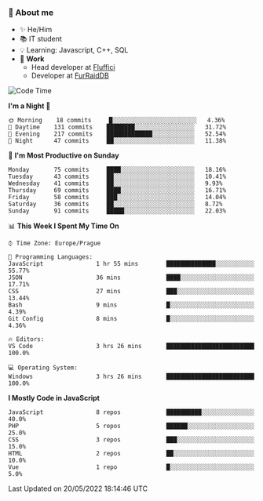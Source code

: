 ### 👋 About me

- ✨ He/Him
- 📚 IT student
- 💡 Learning: Javascript, C++, SQL
- 🔨 **Work**
  - Head developer at [Fluffici](https://fluffici.eu)
  - Developer at [FurRaidDB](https://furraiddb.xyz)

<!--START_SECTION:waka-->
![Code Time](http://img.shields.io/badge/Code%20Time-0%20secs-blue)

**I'm a Night 🦉** 

```text
🌞 Morning    18 commits     █░░░░░░░░░░░░░░░░░░░░░░░░   4.36% 
🌆 Daytime    131 commits    ████████░░░░░░░░░░░░░░░░░   31.72% 
🌃 Evening    217 commits    █████████████░░░░░░░░░░░░   52.54% 
🌙 Night      47 commits     ██░░░░░░░░░░░░░░░░░░░░░░░   11.38%

```
📅 **I'm Most Productive on Sunday** 

```text
Monday       75 commits     ████░░░░░░░░░░░░░░░░░░░░░   18.16% 
Tuesday      43 commits     ██░░░░░░░░░░░░░░░░░░░░░░░   10.41% 
Wednesday    41 commits     ██░░░░░░░░░░░░░░░░░░░░░░░   9.93% 
Thursday     69 commits     ████░░░░░░░░░░░░░░░░░░░░░   16.71% 
Friday       58 commits     ███░░░░░░░░░░░░░░░░░░░░░░   14.04% 
Saturday     36 commits     ██░░░░░░░░░░░░░░░░░░░░░░░   8.72% 
Sunday       91 commits     █████░░░░░░░░░░░░░░░░░░░░   22.03%

```


📊 **This Week I Spent My Time On** 

```text
⌚︎ Time Zone: Europe/Prague

💬 Programming Languages: 
JavaScript               1 hr 55 mins        ██████████████░░░░░░░░░░░   55.77% 
JSON                     36 mins             ████░░░░░░░░░░░░░░░░░░░░░   17.71% 
CSS                      27 mins             ███░░░░░░░░░░░░░░░░░░░░░░   13.44% 
Bash                     9 mins              █░░░░░░░░░░░░░░░░░░░░░░░░   4.39% 
Git Config               8 mins              █░░░░░░░░░░░░░░░░░░░░░░░░   4.36%

🔥 Editors: 
VS Code                  3 hrs 26 mins       █████████████████████████   100.0%

💻 Operating System: 
Windows                  3 hrs 26 mins       █████████████████████████   100.0%

```

**I Mostly Code in JavaScript** 

```text
JavaScript               8 repos             ██████████░░░░░░░░░░░░░░░   40.0% 
PHP                      5 repos             ██████░░░░░░░░░░░░░░░░░░░   25.0% 
CSS                      3 repos             ███░░░░░░░░░░░░░░░░░░░░░░   15.0% 
HTML                     2 repos             ██░░░░░░░░░░░░░░░░░░░░░░░   10.0% 
Vue                      1 repo              █░░░░░░░░░░░░░░░░░░░░░░░░   5.0%

```



 Last Updated on 20/05/2022 18:14:46 UTC
<!--END_SECTION:waka-->

<!--
**Nanoslav/Nanoslav** is a ✨ _special_ ✨ repository because its `README.md` (this file) appears on your GitHub profile.

Here are some ideas to get you started:

- 🔭 I’m currently working on ...
- 🌱 I’m currently learning ...
- 👯 I’m looking to collaborate on ...
- 🤔 I’m looking for help with ...
- 💬 Ask me about ...
- 📫 How to reach me: ...
- 😄 Pronouns: ...
- ⚡ Fun fact: ...
-->
